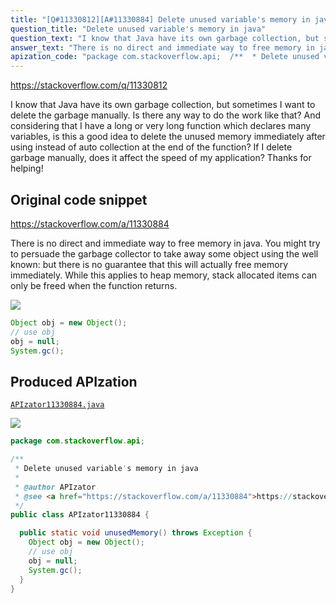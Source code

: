 ```yaml
---
title: "[Q#11330812][A#11330884] Delete unused variable's memory in java"
question_title: "Delete unused variable's memory in java"
question_text: "I know that Java have its own garbage collection, but sometimes I want to delete the garbage manually. Is there any way to do the work like that? And considering that I have a long or very long function which declares many variables, is this a good idea to delete the unused memory immediately after using instead of auto collection at the end of the function? If I delete garbage manually, does it affect the speed of my application? Thanks for helping!"
answer_text: "There is no direct and immediate way to free memory in java. You might try to persuade the garbage collector to take away some object using the well known: but there is no guarantee that this will actually free memory immediately. While this applies to heap memory, stack allocated items can only be freed when the function returns."
apization_code: "package com.stackoverflow.api;  /**  * Delete unused variable's memory in java  *  * @author APIzator  * @see <a href=\"https://stackoverflow.com/a/11330884\">https://stackoverflow.com/a/11330884</a>  */ public class APIzator11330884 {    public static void unusedMemory() throws Exception {     Object obj = new Object();     // use obj     obj = null;     System.gc();   } }"
---
```


https://stackoverflow.com/q/11330812

I know that Java have its own garbage collection, but sometimes I want to delete the garbage manually. Is there any way to do the work like that? And considering that I have a long or very long function which declares many variables, is this a good idea to delete the unused memory immediately after using instead of auto collection at the end of the function? If I delete garbage manually, does it affect the speed of my application? Thanks for helping!



## Original code snippet

https://stackoverflow.com/a/11330884

There is no direct and immediate way to free memory in java. You might try to persuade the garbage collector to take away some object using the well known:
but there is no guarantee that this will actually free memory immediately.
While this applies to heap memory, stack allocated items can only be freed when the function returns.

<div class="code-logo"><img src="/stackoverflow.png" /></div>

```java
Object obj = new Object();
// use obj
obj = null;
System.gc();
```

## Produced APIzation

[`APIzator11330884.java`](https://github.com/pasqualesalza/apization-temp/raw/main/data/search/APIzator11330884.java)

<div class="code-logo"><img src="/apizator.png" /></div>

```java
package com.stackoverflow.api;

/**
 * Delete unused variable's memory in java
 *
 * @author APIzator
 * @see <a href="https://stackoverflow.com/a/11330884">https://stackoverflow.com/a/11330884</a>
 */
public class APIzator11330884 {

  public static void unusedMemory() throws Exception {
    Object obj = new Object();
    // use obj
    obj = null;
    System.gc();
  }
}

```